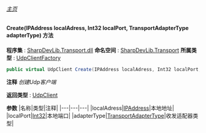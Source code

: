 ###### [主页](./Index.md "主页")
#### Create(IPAddress localAdress, Int32 localPort, TransportAdapterType adapterType) 方法
**程序集** : [SharpDevLib.Transport.dll](./SharpDevLib.Transport.assembly.md "SharpDevLib.Transport.dll")
**命名空间** : [SharpDevLib.Transport](./SharpDevLib.Transport.namespace.md "SharpDevLib.Transport")
**所属类型** : [UdpClientFactory](./SharpDevLib.Transport.UdpClientFactory.md "UdpClientFactory")
``` csharp
public virtual UdpClient Create(IPAddress localAdress, Int32 localPort, TransportAdapterType adapterType)
```
**注释**
*创建Udp客户端*

**返回类型** : [UdpClient](./SharpDevLib.Transport.UdpClient.md "UdpClient")

**参数**
|名称|类型|注释|
|---|---|---|
|localAdress|[IPAddress](https://learn.microsoft.com/en-us/dotnet/api/system.net.ipaddress "IPAddress")|本地地址|
|localPort|[Int32](https://learn.microsoft.com/en-us/dotnet/api/system.int32 "Int32")|本地端口|
|adapterType|[TransportAdapterType](./SharpDevLib.Transport.TransportAdapterType.md "TransportAdapterType")|收发适配器类型|


